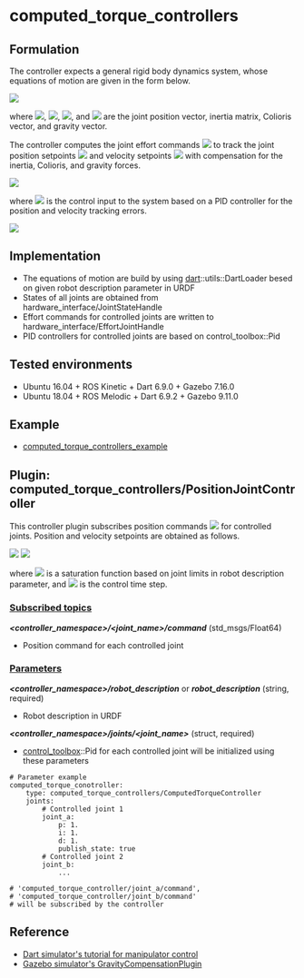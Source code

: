 # computed_torque_controllers

## Formulation
The controller expects a general rigid body dynamics system, whose equations of motion are given in the form below.

<img src="https://latex.codecogs.com/gif.latex?M(q)\ddot{q}+C(q,\dot{q})+g(q)=\tau" />

where <img src="https://latex.codecogs.com/gif.latex?q" />, <img src="https://latex.codecogs.com/gif.latex?M(\cdot)" />, <img src="https://latex.codecogs.com/gif.latex?C(\cdot)" />, and <img src="https://latex.codecogs.com/gif.latex?g(\cdot)" /> are the joint position vector, inertia matrix, Colioris vector, and gravity vector.

The controller computes the joint effort commands <img src="https://latex.codecogs.com/gif.latex?\tau_d" /> to track the joint position setpoints <img src="https://latex.codecogs.com/gif.latex?q_{\textup{sp}}" /> and velocity setpoints <img src="https://latex.codecogs.com/gif.latex?\dot{q}_{\textup{sp}}" /> with compensation for the inertia, Colioris, and gravity forces.

<img src="https://latex.codecogs.com/gif.latex?\tau_d=M(q)(\ddot{q}+\textup{PID}(q_{\textup{sp}}-q,\dot{q}_{\textup{sp}}-\dot{q}))+C(q,\dot{q})+g(q)" />

where <img src="https://latex.codecogs.com/gif.latex?\textup{PID}(\cdot)" /> is the control input to the system based on a PID controller for the position and velocity tracking errors.

<img src="https://latex.codecogs.com/gif.latex?\textup{PID}(e,\dot{e})=K_pe+K_i\int edt+K_d\dot{e}" />

## Implementation
* The equations of motion are build by using [dart](https://dartsim.github.io/dart/)::utils::DartLoader besed on given robot description parameter in URDF
* States of all joints are obtained from hardware_interface/JointStateHandle
* Effort commands for controlled joints are written to hardware_interface/EffortJointHandle
* PID controllers for controlled joints are based on control_toolbox::Pid

## Tested environments
* Ubuntu 16.04 + ROS Kinetic + Dart 6.9.0 + Gazebo 7.16.0
* Ubuntu 18.04 + ROS Melodic + Dart 6.9.2 + Gazebo 9.11.0

## Example
* [computed_torque_controllers_example](https://github.com/yoshito-n-students/computed_torque_controllers_example)

## Plugin: computed_torque_controllers/PositionJointController

This controller plugin subscribes position commands <img src="https://latex.codecogs.com/gif.latex?q_\textup{cmd}" /> for controlled joints. Position and velocity setpoints are obtained as follows.

<img src="https://latex.codecogs.com/gif.latex?q_\textup{sp}=saturate(q_\textup{cmd})" />

<img src="https://latex.codecogs.com/gif.latex?\dot{q}_\textup{sp}=\frac{q_\textup{sp}-q_\textup{sp,prev}}{\Delta t}" />

where <img src="https://latex.codecogs.com/gif.latex?saturate(\cdot)" /> is a saturation function based on joint limits in robot description parameter, and <img src="https://latex.codecogs.com/gif.latex?\Delta t" /> is the control time step.

### <u>Subscribed topics</u>
___<controller_namespace>/<joint_name>/command___ (std_msgs/Float64)
* Position command for each controlled joint

### <u>Parameters</u>
___<controller_namespace>/robot_description___ or ___robot_description___ (string, required)
* Robot description in URDF

___<controller_namespace>/joints/<joint_name>___ (struct, required)
* [control_toolbox](http://wiki.ros.org/control_toolbox)::Pid for each controlled joint will be initialized using these parameters

```
# Parameter example
computed_torque_conotroller:
    type: computed_torque_controllers/ComputedTorqueController
    joints:
        # Controlled joint 1
        joint_a:
            p: 1.
            i: 1.
            d: 1.
            publish_state: true
        # Controlled joint 2
        joint_b:
            ...

# 'computed_torque_controller/joint_a/command',
# 'computed_torque_controller/joint_b/command'
# will be subscribed by the controller
```

## Reference
* [Dart simulator's tutorial for manipulator control](https://dartsim.github.io/tutorials_manipulator.html#lesson-2c-write-a-stable-pd-controller-for-the-manipulator)
* [Gazebo simulator's GravityCompensationPlugin](https://bitbucket.org/osrf/gazebo/src/default/plugins/GravityCompensationPlugin.cc)